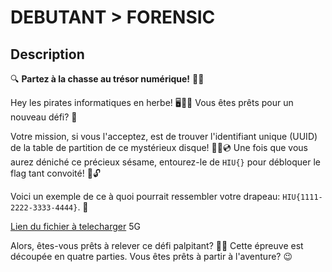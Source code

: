 # DEBUTANT > FORENSIC
## Description 

🔍 **Partez à la chasse au trésor numérique!** 🏴‍☠️

Hey les pirates informatiques en herbe! 🖥️🏴‍☠️ Vous êtes prêts pour un nouveau défi? 💪

Votre mission, si vous l'acceptez, est de trouver l'identifiant unique (UUID) de la table de partition de ce mystérieux disque! 🕵️‍♂️💿 Une fois que vous aurez déniché ce précieux sésame, entourez-le de `HIU{}` pour débloquer le flag tant convoité! 🚩🔓

Voici un exemple de ce à quoi pourrait ressembler votre drapeau: `HIU{1111-2222-3333-4444}`. 🌟

[Lien du fichier à telecharger](https://drive.google.com/file/d/1r4JzdLubIGlHvlPus10UbXDBhkKeln-E/view?usp=sharing) 5G

Alors, êtes-vous prêts à relever ce défi palpitant? 🚀💥 Cette épreuve est découpée en quatre parties. Vous êtes prêts à partir à l'aventure? 😉
